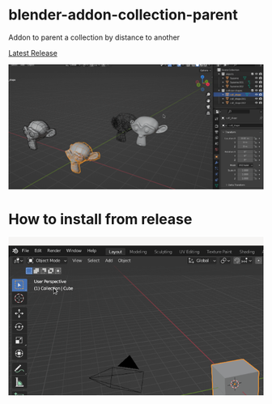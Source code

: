 # blender-addon-collection-parent
Addon to parent a collection by distance to another

[Latest Release]([https://www.google.com](https://github.com/robertomorrison0/blender-addon-collection-parent/releases/download/v1.0/Blender-Addon-Collection-Parent-1.0.zip) "Latest Release")

![](https://github.com/robertomorrison0/blender-addon-collection-parent/blob/main/gifs/usage_addon.gif)

# How to install from release
![](https://github.com/robertomorrison0/blender-addon-collection-parent/blob/main/gifs/install_addon.gif)


